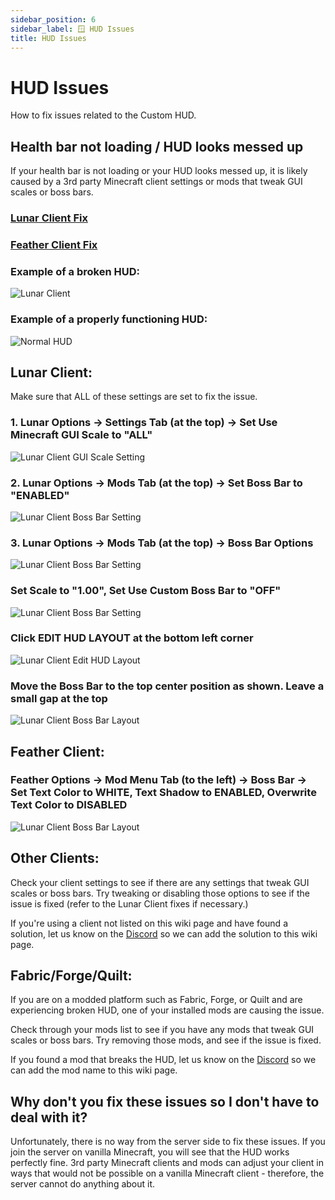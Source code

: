 ```yaml
---
sidebar_position: 6
sidebar_label: 🪟 HUD Issues
title: HUD Issues
---
```


# HUD Issues
How to fix issues related to the Custom HUD.

## Health bar not loading / HUD looks messed up
If your health bar is not loading or your HUD looks messed up, it is likely caused by a 3rd party Minecraft client settings or mods that tweak GUI scales or boss bars.

### [Lunar Client Fix](#lunar-client)
### [Feather Client Fix](#feather-client)

### Example of a broken HUD:
![Lunar Client](./img/hud-issues/broken-hud.png) <br />

### Example of a properly functioning HUD:
![Normal HUD](./img/hud-issues/normal-hud.png) <br />

## Lunar Client:
Make sure that ALL of these settings are set to fix the issue.

### 1. Lunar Options -> Settings Tab (at the top) -> Set Use Minecraft GUI Scale to "ALL"
![Lunar Client GUI Scale Setting](./img/hud-issues/LC-setting-guiscale.png) <br />

### 2. Lunar Options -> Mods Tab (at the top) -> Set Boss Bar to "ENABLED"
![Lunar Client Boss Bar Setting](./img/hud-issues/LC-setting-bossbar.png) <br />

### 3. Lunar Options -> Mods Tab (at the top) -> Boss Bar Options
![Lunar Client Boss Bar Setting](./img/hud-issues/LC-setting-bossbaroptions.png) <br />
### Set Scale to "1.00", Set Use Custom Boss Bar to "OFF"
![Lunar Client Boss Bar Setting](./img/hud-issues/LC-setting-bossbaroptionspage.png) <br />
### Click EDIT HUD LAYOUT at the bottom left corner
![Lunar Client Edit HUD Layout](./img/hud-issues/LC-setting-bossbarlayout1.png) <br />
### Move the Boss Bar to the top center position as shown. Leave a small gap at the top
![Lunar Client Boss Bar Layout](./img/hud-issues/LC-setting-bossbarlayout2.png) <br />

## Feather Client:
### Feather Options -> Mod Menu Tab (to the left) -> Boss Bar -> Set Text Color to WHITE, Text Shadow to ENABLED, Overwrite Text Color to DISABLED
![Lunar Client Boss Bar Layout](./img/hud-issues/FC-setting-bossbar.png) <br />

## Other Clients:
Check your client settings to see if there are any settings that tweak GUI scales or boss bars. Try tweaking or disabling those options to see if the issue is fixed (refer to the Lunar Client fixes if necessary.)

If you're using a client not listed on this wiki page and have found a solution, let us know on the [Discord](https://discord.hexarchon.net/) so we can add the solution to this wiki page.

## Fabric/Forge/Quilt:
If you are on a modded platform such as Fabric, Forge, or Quilt and are experiencing broken HUD, one of your installed mods are causing the issue.

Check through your mods list to see if you have any mods that tweak GUI scales or boss bars. Try removing those mods, and see if the issue is fixed.

If you found a mod that breaks the HUD, let us know on the [Discord](https://discord.hexarchon.net/) so we can add the mod name to this wiki page.

## Why don't you fix these issues so I don't have to deal with it?
Unfortunately, there is no way from the server side to fix these issues. If you join the server on vanilla Minecraft, you will see that the HUD works perfectly fine. 3rd party Minecraft clients and mods can adjust your client in ways that would not be possible on a vanilla Minecraft client - therefore, the server cannot do anything about it.